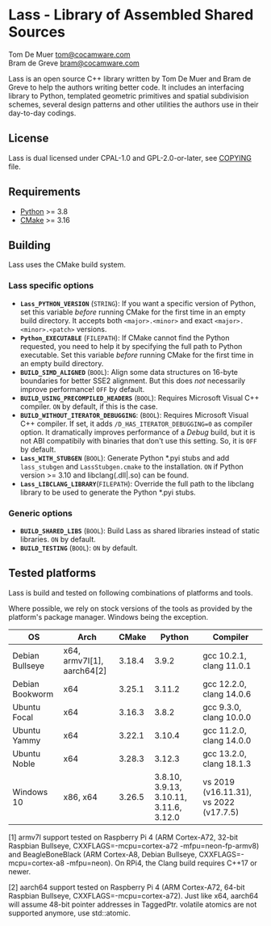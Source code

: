 Lass - Library of Assembled Shared Sources
==========================================

Tom De Muer <tom@cocamware.com>  
Bram de Greve <bram@cocamware.com>

Lass is an open source C++ library written by Tom De Muer and Bram de Greve to
help the authors writing better code. It includes an interfacing library to 
Python, templated geometric primitives and spatial subdivision schemes, several
design patterns and other utilities the authors use in their day-to-day 
codings.


License
-------

Lass is dual licensed under CPAL-1.0 and GPL-2.0-or-later, see 
[COPYING](./COPYING) file.


Requirements
------------

-   [Python](https://www.python.org/) >= 3.8
-   [CMake](https://cmake.org/) >= 3.16


Building
--------

Lass uses the CMake build system.

### Lass specific options

-   **`Lass_PYTHON_VERSION`** (`STRING`): If you want a specific version of
    Python, set this variable *before* running CMake for the first time
    in an empty build directory. It accepts both `<major>.<minor>` and exact
    `<major>.<minor>.<patch>` versions.
-   **`Python_EXECUTABLE`** (`FILEPATH`): If CMake cannot find the Python
    requested, you need to help it by specifying the full path to Python
    executable. Set this variable *before* running CMake for the first time
    in an empty build directory.
-   **`BUILD_SIMD_ALIGNED`** (`BOOL`): Align some data structures on 16-byte
    boundaries for better SSE2 alignment. But this does *not* necessarily
    improve performance! `OFF` by default.
-   **`BUILD_USING_PRECOMPILED_HEADERS`** (`BOOL`): Requires Microsoft Visual
    C++ compiler. `ON` by default, if this is the case.
-   **`BUILD_WITHOUT_ITERATOR_DEBUGGING`**: (`BOOL`): Requires Microsoft Visual
    C++ compiler. If set, it adds `/D_HAS_ITERATOR_DEBUGGING=0` as compiler
    option. It dramatically improves performance of a *Debug* build, but it
    is not ABI compatibily with binaries that don't use this setting. So, it is
    `OFF` by default.
-   **`Lass_WITH_STUBGEN`** (`BOOL`): Generate Python *.pyi stubs and add
    `lass_stubgen` and `LassStubgen.cmake` to the installation.
    `ON` if Python version >= 3.10 and libclang(.dll|.so) can be found.
-   **`Lass_LIBCLANG_LIBRARY`**(`FILEPATH`): Override the full path to the
    libclang library to be used to generate the Python *.pyi stubs.

### Generic options

-   **`BUILD_SHARED_LIBS`** (`BOOL`): Build Lass as shared libraries instead
    of static libraries. `ON` by default.
-   **`BUILD_TESTING`** (`BOOL`): `ON` by default.


Tested platforms
----------------

Lass is build and tested on following combinations of platforms and tools.

Where possible, we rely on stock versions of the tools as provided by the
platform's package manager. Windows being the exception.
 
| OS               | Arch                       | CMake  | Python                                  | Compiler                               |
|------------------|----------------------------|--------|-----------------------------------------|----------------------------------------|
| Debian Bullseye  | x64, armv7l[1], aarch64[2] | 3.18.4 | 3.9.2                                   | gcc 10.2.1, clang 11.0.1               |
| Debian Bookworm  | x64                        | 3.25.1 | 3.11.2                                  | gcc 12.2.0, clang 14.0.6               |
| Ubuntu Focal     | x64                        | 3.16.3 | 3.8.2                                   | gcc 9.3.0, clang 10.0.0                |
| Ubuntu Yammy     | x64                        | 3.22.1 | 3.10.4                                  | gcc 11.2.0, clang 14.0.0               |
| Ubuntu Noble     | x64                        | 3.28.3 | 3.12.3                                  | gcc 13.2.0, clang 18.1.3               |
| Windows 10       | x86, x64                   | 3.26.5 | 3.8.10, 3.9.13, 3.10.11, 3.11.6, 3.12.0 | vs 2019 (v16.11.31), vs 2022 (v17.7.5) |

[1] armv7l support tested on Raspberry Pi 4 (ARM Cortex-A72, 32-bit Raspbian Bullseye,
CXXFLAGS=-mcpu=cortex-a72 -mfpu=neon-fp-armv8) and BeagleBoneBlack (ARM Cortex-A8,
Debian Bullseye, CXXFLAGS=-mcpu=cortex-a8 -mfpu=neon). On RPi4, the Clang build requires
C++17 or newer.

[2] aarch64 support tested on Raspberry Pi 4 (ARM Cortex-A72, 64-bit Raspbian Bullseye,
CXXFLAGS=-mcpu=cortex-a72). Just like x64, aarch64 will assume 48-bit pointer addresses
in TaggedPtr. volatile atomics are not supported anymore, use std::atomic.

